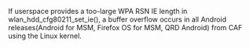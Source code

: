 If userspace provides a too-large WPA RSN IE length in wlan_hdd_cfg80211_set_ie(), a buffer overflow occurs in all Android releases(Android for MSM, Firefox OS for MSM, QRD Android) from CAF using the Linux kernel.